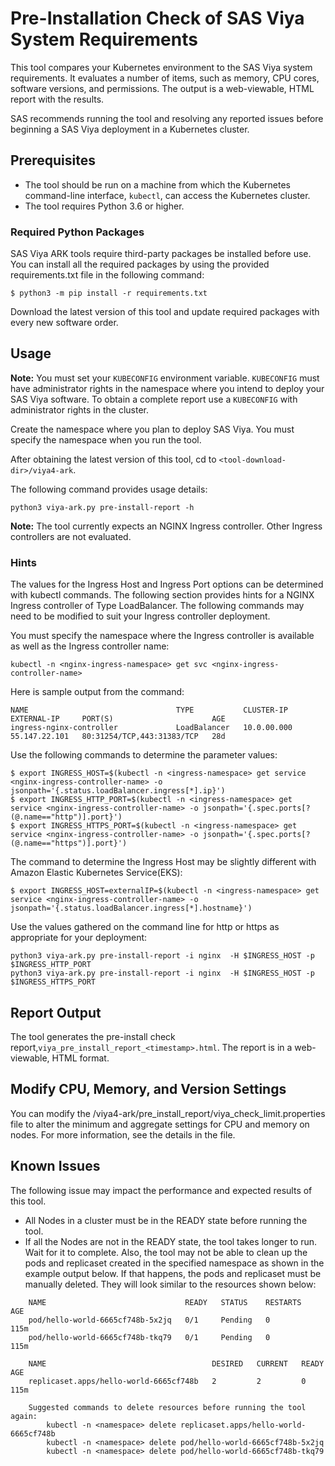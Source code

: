 # Pre-Installation Check of SAS Viya System Requirements

This tool compares your Kubernetes environment to the SAS Viya system requirements. It evaluates a number of items, such as memory, CPU cores, software versions, and permissions. The output is a web-viewable, HTML report with the results. 

SAS recommends running the tool and resolving any reported issues before beginning a SAS Viya deployment in a Kubernetes cluster.  

## Prerequisites 
- The tool should be run on a machine from which the Kubernetes command-line interface, `kubectl`, can access the Kubernetes cluster. 
- The tool requires Python 3.6 or higher.  

### Required Python Packages
SAS Viya ARK tools require third-party packages be installed before use. You can install all the required packages by using the provided requirements.txt file in the following command:

```commandline
$ python3 -m pip install -r requirements.txt
```

Download the latest version of this tool and update required packages with every new software order.

## Usage

**Note:** You must set your `KUBECONFIG` environment variable. `KUBECONFIG` must have administrator rights in the namespace where you intend to deploy your SAS Viya software.
To obtain a complete report use a `KUBECONFIG`  with administrator rights in the cluster.

Create the namespace where you plan to deploy SAS Viya.  You must specify the namespace when you run the tool. 

After obtaining the latest version of this tool, cd to `<tool-download-dir>/viya4-ark`. 

The following command provides usage details:

```
python3 viya-ark.py pre-install-report -h
```

**Note:** The tool currently expects an NGINX Ingress controller.  Other Ingress controllers are not evaluated.

### Hints

The values for the Ingress Host and Ingress Port options can be determined with kubectl commands. 
The following section provides hints for a NGINX Ingress controller of Type LoadBalancer. The following commands 
may need to be modified to suit your Ingress controller deployment.  

You must specify the namespace where the Ingress controller is available as well as the Ingress controller name:

```
kubectl -n <nginx-ingress-namespace> get svc <nginx-ingress-controller-name> 
```
  
Here is sample output from the command: 

```
NAME                                 TYPE           CLUSTER-IP    EXTERNAL-IP     PORT(S)                      AGE
ingress-nginx-controller             LoadBalancer   10.0.00.000   55.147.22.101   80:31254/TCP,443:31383/TCP   28d
```

Use the following commands to determine the parameter values:

```
$ export INGRESS_HOST=$(kubectl -n <ingress-namespace> get service <nginx-ingress-controller-name> -o jsonpath='{.status.loadBalancer.ingress[*].ip}')
$ export INGRESS_HTTP_PORT=$(kubectl -n <ingress-namespace> get service <nginx-ingress-controller-name> -o jsonpath='{.spec.ports[?(@.name=="http")].port}')
$ export INGRESS_HTTPS_PORT=$(kubectl -n <ingress-namespace> get service <nginx-ingress-controller-name> -o jsonpath='{.spec.ports[?(@.name=="https")].port}')
```
The command to determine the Ingress Host may be slightly different with Amazon Elastic Kubernetes Service(EKS):
```
$ export INGRESS_HOST=externalIP=$(kubectl -n <ingress-namespace> get service <nginx-ingress-controller-name> -o jsonpath='{.status.loadBalancer.ingress[*].hostname}')
```

Use the values gathered on the command line for http or https as appropriate for your deployment:

```
python3 viya-ark.py pre-install-report -i nginx  -H $INGRESS_HOST -p $INGRESS_HTTP_PORT 
python3 viya-ark.py pre-install-report -i nginx  -H $INGRESS_HOST -p $INGRESS_HTTPS_PORT 
```
 
## Report Output

The tool generates the pre-install check report,`viya_pre_install_report_<timestamp>.html`. The report is in a web-viewable, HTML format.

## Modify CPU, Memory, and Version Settings

You can modify the <tool-download-dir>/viya4-ark/pre_install_report/viya_check_limit.properties file to alter the minimum and aggregate settings for CPU and memory on nodes. For more information, see the details in the file.

## Known Issues

The following issue may impact the performance and expected results of this tool.
- All Nodes in a cluster must be in the READY state before running the tool.
- If all the Nodes are not in the READY state, the tool takes longer to run. Wait for it to complete.
  Also, the tool may not be able to clean up the pods and replicaset created in the specified namespace as shown in the example output below. If that happens, the pods and replicaset must be manually deleted.
  They will look similar to the resources shown below:
```    
    NAME                               READY   STATUS    RESTARTS   AGE
    pod/hello-world-6665cf748b-5x2jq   0/1     Pending   0          115m
    pod/hello-world-6665cf748b-tkq79   0/1     Pending   0          115m

    NAME                                     DESIRED   CURRENT   READY   AGE
    replicaset.apps/hello-world-6665cf748b   2         2         0       115m

    Suggested commands to delete resources before running the tool again:
        kubectl -n <namespace> delete replicaset.apps/hello-world-6665cf748b
        kubectl -n <namespace> delete pod/hello-world-6665cf748b-5x2jq
        kubectl -n <namespace> delete pod/hello-world-6665cf748b-tkq79
```    
